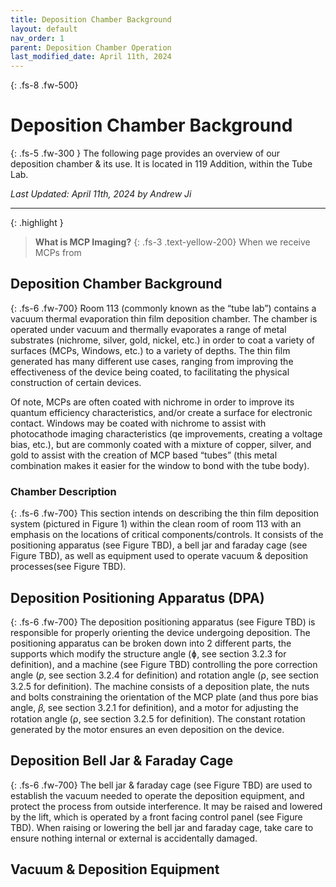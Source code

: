 ```yaml
---
title: Deposition Chamber Background
layout: default
nav_order: 1
parent: Deposition Chamber Operation
last_modified_date: April 11th, 2024
---
```



{: .fs-8 .fw-500}
# Deposition Chamber Background

{: .fs-5 .fw-300 }
The following page provides an overview of our deposition chamber & its use. It is located in 119 Addition, within the Tube Lab. 

*Last Updated: April 11th, 2024 by Andrew Ji*

---

{: .highlight }
> **What is MCP Imaging?**
> {: .fs-3 .text-yellow-200}
> When we receive MCPs from 

## Deposition Chamber Background
{: .fs-6 .fw-700}
Room 113 (commonly known as the “tube lab”) contains a vacuum thermal evaporation thin film deposition chamber. The chamber is operated under vacuum and thermally evaporates a range of metal substrates (nichrome, silver, gold, nickel, etc.) in order to coat a variety of surfaces (MCPs, Windows, etc.) to a variety of depths. The thin film generated has many different use cases, ranging from improving the effectiveness of the device being coated, to facilitating the physical construction of certain devices. 

Of note, MCPs are often coated with nichrome in order to improve its quantum efficiency characteristics, and/or create a surface for electronic contact. Windows may be coated with nichrome to assist with photocathode imaging characteristics (qe improvements, creating a voltage bias, etc.), but are commonly coated with a mixture of copper, silver, and gold to assist with the creation of MCP based “tubes” (this metal combination makes it easier for the window to bond with the tube body).

### Chamber Description
{: .fs-6 .fw-700}
This section intends on describing the thin film deposition system (pictured in Figure 1) within the clean room of  room 113 with an emphasis on the locations of critical components/controls. It consists of the positioning apparatus (see Figure TBD), a bell jar and faraday cage (see Figure TBD), as well as equipment used to operate vacuum & deposition processes(see Figure TBD).

## Deposition Positioning Apparatus (DPA)
{: .fs-6 .fw-700}
The deposition positioning apparatus (see Figure TBD) is responsible for properly orienting the device undergoing deposition. The positioning apparatus can be broken down into 2 different parts, the supports which modify the structure angle (ɸ, see section 3.2.3 for definition), and a machine (see Figure TBD) controlling the pore correction angle (𝑝, see section 3.2.4 for definition) and rotation angle (⍴, see section 3.2.5 for definition). The machine consists of a deposition plate, the nuts and bolts constraining the orientation of the MCP plate (and thus pore bias angle, 𝛽, see section 3.2.1 for definition), and a motor for adjusting the rotation angle (⍴, see section 3.2.5 for definition). The constant rotation generated by the motor ensures an even deposition on the device.  

## Deposition Bell Jar & Faraday Cage
{: .fs-6 .fw-700}
The bell jar & faraday cage (see Figure TBD) are used to establish the vacuum needed to operate the deposition equipment, and protect the process from outside interference. It may be raised and lowered by the lift, which is operated by a front facing control panel (see Figure TBD). When raising or lowering the bell jar and faraday cage, take care to ensure nothing internal or external is accidentally damaged.   

## Vacuum & Deposition Equipment

